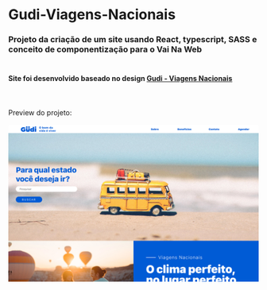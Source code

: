 # Gudi-Viagens-Nacionais
### Projeto da criação de um site usando React, typescript, SASS e conceito de componentização para o Vai Na Web<br><br>
#### Site foi desenvolvido baseado no design [Gudi - Viagens Nacionais](https://xd.adobe.com/view/7685b23a-03a3-4d0c-a563-0855e94e046b-23d6/)
<br><br>
 Preview do projeto:<br><br>
![Preview Project](https://github.com/DellaRoccaIFB/Gudi-Viagens-Nacionais/blob/main/preview.png?raw=true)
